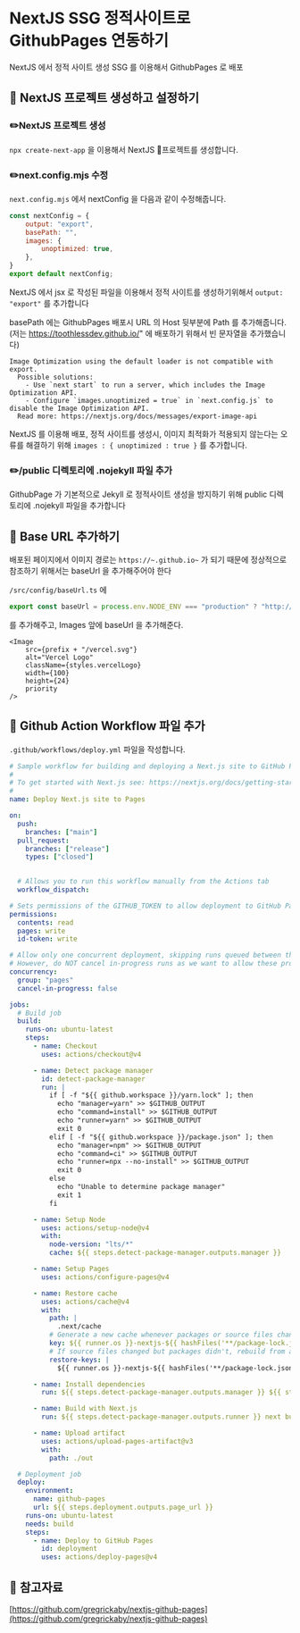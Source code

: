 # NextJS SSG 정적사이트로 GithubPages 연동하기

NextJS 에서 정적 사이트 생성 SSG 를 이용해서 GithubPages 로 배포

## 📖 NextJS 프로젝트 생성하고 설정하기

### ✏️NextJS 프로젝트 생성

`npx create-next-app` 을 이용해서 NextJS 프로젝트를 생성합니다.

### ✏️next.config.mjs 수정

`next.config.mjs` 에서 nextConfig 을 다음과 같이 수정해줍니다.

```javascript
const nextConfig = {
    output: "export",
    basePath: "",
    images: {
        unoptimized: true,
    },
}
export default nextConfig;
```

NextJS 에서 jsx 로 작성된 파일을 이용해서 정적 사이트를 생성하기위해서 `output: "export"` 를 추가합니다

basePath 에는 GithubPages 배포시 URL 의 Host 뒷부분에 Path 를 추가해줍니다.\
(저는 https://toothlessdev.github.io/" 에 배포하기 위해서 빈 문자열을 추가했습니다)

```
Image Optimization using the default loader is not compatible with export.
  Possible solutions:
    - Use `next start` to run a server, which includes the Image Optimization API.
    - Configure `images.unoptimized = true` in `next.config.js` to disable the Image Optimization API.
  Read more: https://nextjs.org/docs/messages/export-image-api
```

NextJS 를 이용해 배포, 정적 사이트를 생성시, 이미지 최적화가 적용되지 않는다는 오류를 해결하기 위해 `images : { unoptimized : true }` 를 추가합니다.



### ✏️/public 디렉토리에 .nojekyll 파일 추가

GithubPage 가 기본적으로 Jekyll 로 정적사이트 생성을 방지하기 위해 public 디렉토리에 .nojekyll 파일을 추가합니다



## 📖 Base URL 추가하기

배포된 페이지에서 이미지 경로는 `https://~.github.io~` 가 되기 때문에 정상적으로 참조하기 위해서는 baseUrl 을 추가해주어야 한다

`/src/config/baseUrl.ts` 에

```typescript
export const baseUrl = process.env.NODE_ENV === "production" ? "http://~.github.io/" : "";
```

를 추가해주고, Images 앞에 baseUrl 을 추가해준다.

```tsx
<Image
    src={prefix + "/vercel.svg"}
    alt="Vercel Logo"
    className={styles.vercelLogo}
    width={100}
    height={24}
    priority 
/>
```



## 📖 Github Action Workflow 파일 추가

`.github/workflows/deploy.yml` 파일을 작성합니다.

```yaml
# Sample workflow for building and deploying a Next.js site to GitHub Pages
#
# To get started with Next.js see: https://nextjs.org/docs/getting-started
#
name: Deploy Next.js site to Pages

on:
  push:
    branches: ["main"]
  pull_request:
    branches: ["release"]
    types: ["closed"]
  

  # Allows you to run this workflow manually from the Actions tab
  workflow_dispatch:

# Sets permissions of the GITHUB_TOKEN to allow deployment to GitHub Pages
permissions:
  contents: read
  pages: write
  id-token: write

# Allow only one concurrent deployment, skipping runs queued between the run in-progress and latest queued.
# However, do NOT cancel in-progress runs as we want to allow these production deployments to complete.
concurrency:
  group: "pages"
  cancel-in-progress: false

jobs:
  # Build job
  build:
    runs-on: ubuntu-latest
    steps:
      - name: Checkout
        uses: actions/checkout@v4

      - name: Detect package manager
        id: detect-package-manager
        run: |
          if [ -f "${{ github.workspace }}/yarn.lock" ]; then
            echo "manager=yarn" >> $GITHUB_OUTPUT
            echo "command=install" >> $GITHUB_OUTPUT
            echo "runner=yarn" >> $GITHUB_OUTPUT
            exit 0
          elif [ -f "${{ github.workspace }}/package.json" ]; then
            echo "manager=npm" >> $GITHUB_OUTPUT
            echo "command=ci" >> $GITHUB_OUTPUT
            echo "runner=npx --no-install" >> $GITHUB_OUTPUT
            exit 0
          else
            echo "Unable to determine package manager"
            exit 1
          fi

      - name: Setup Node
        uses: actions/setup-node@v4
        with:
          node-version: "lts/*"
          cache: ${{ steps.detect-package-manager.outputs.manager }}

      - name: Setup Pages
        uses: actions/configure-pages@v4

      - name: Restore cache
        uses: actions/cache@v4
        with:
          path: |
            .next/cache
          # Generate a new cache whenever packages or source files change.
          key: ${{ runner.os }}-nextjs-${{ hashFiles('**/package-lock.json', '**/yarn.lock') }}-${{ hashFiles('**.[jt]s', '**.[jt]sx') }}
          # If source files changed but packages didn't, rebuild from a prior cache.
          restore-keys: |
            ${{ runner.os }}-nextjs-${{ hashFiles('**/package-lock.json', '**/yarn.lock') }}-

      - name: Install dependencies
        run: ${{ steps.detect-package-manager.outputs.manager }} ${{ steps.detect-package-manager.outputs.command }}

      - name: Build with Next.js
        run: ${{ steps.detect-package-manager.outputs.runner }} next build

      - name: Upload artifact
        uses: actions/upload-pages-artifact@v3
        with:
          path: ./out

  # Deployment job
  deploy:
    environment:
      name: github-pages
      url: ${{ steps.deployment.outputs.page_url }}
    runs-on: ubuntu-latest
    needs: build
    steps:
      - name: Deploy to GitHub Pages
        id: deployment
        uses: actions/deploy-pages@v4
```



## 🔗 참고자료

[https://github.com/gregrickaby/nextjs-github-pages](https://github.com/gregrickaby/nextjs-github-pages)

